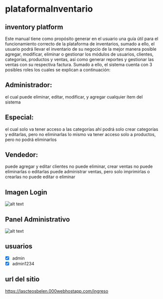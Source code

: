 #  plataformaInventario
## inventory platform 

Este manual tiene como propósito generar en el usuario una guía útil para el
funcionamiento correcto de la plataforma de inventarios, sumado a ello, el usuario podrá
llevar el inventario de su negocio de la mejor manera posible agregar, modificar, eliminar
o gestionar los módulos de usuarios, clientes, categorías, productos y ventas, así como
generar reportes y gestionar las ventas con su respectiva factura.
Sumado a ello, el sistema cuenta con 3 posibles roles los cuales se explican a continuación:

## Administrador: 
el cual puede eliminar, editar, modificar, y agregar cualquier ítem
del sistema
## Especial: 
el cual solo va tener acceso a las categorías ahí podrá solo crear
categorías y editarlas, pero no eliminarlas lo mismo va tener acceso solo a
productos, pero no podrá eliminarlos
## Vendedor:
puede agregar y editar clientes no puede eliminar, crear ventas no
puede eliminarlas o editarlas puede administrar ventas, pero solo imprimirlas o
crearlas no puede editar o eliminar

## Imagen Login
![alt text](https://i.postimg.cc/wxGkxrf0/screencapture-lascteosbelen-000webhostapp-ingreso-2021-01-05-17-02-47.png)

## Panel Administrativo

![alt text](https://i.postimg.cc/Dm3JJ1by/screencapture-lascteosbelen-000webhostapp-inicio-2021-01-05-17-07-01.png)

## usuarios
- [x] admin
- [x] admin1234 

## url del sitio 
https://lascteosbelen.000webhostapp.com/ingreso


